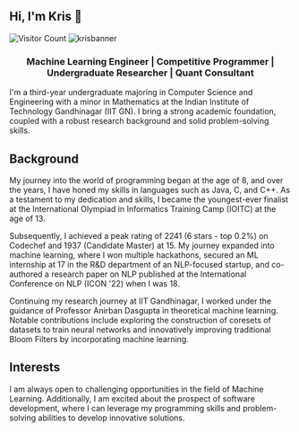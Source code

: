 ## Hi, I'm Kris 👋 

![Visitor Count](https://profile-counter.glitch.me/kristopherpaul/count.svg)
![krisbanner](https://github.com/user-attachments/assets/ff2aa7ee-ab8e-4006-8464-848a3c163f9b)
<h3 align="center"><b>Machine Learning Engineer</b> | <b>Competitive Programmer</b> | <b>Undergraduate Researcher</b> | <b>Quant Consultant</b></h3>

I'm a third-year undergraduate majoring in Computer Science and Engineering with a minor in Mathematics at the Indian Institute of Technology Gandhinagar (IIT GN). I bring a strong academic foundation, coupled with a robust research background and solid problem-solving skills.

## Background
My journey into the world of programming began at the age of 8, and over the years, I have honed my skills in languages such as Java, C, and C++. As a testament to my dedication and skills, I became the youngest-ever finalist at the International Olympiad in Informatics Training Camp (IOITC) at the age of 13.

Subsequently, I achieved a peak rating of 2241 (6 stars - top 0.2%) on Codechef and 1937 (Candidate Master) at 15. My journey expanded into machine learning, where I won multiple hackathons, secured an ML internship at 17 in the R&D department of an NLP-focused startup, and co-authored a research paper on NLP published at the International Conference on NLP (ICON '22) when I was 18.

Continuing my research journey at IIT Gandhinagar, I worked under the guidance of Professor Anirban Dasgupta in theoretical machine learning. Notable contributions include exploring the construction of coresets of datasets to train neural networks and innovatively improving traditional Bloom Filters by incorporating machine learning.

## Interests
I am always open to challenging opportunities in the field of Machine Learning. Additionally, I am excited about the prospect of software development, where I can leverage my programming skills and problem-solving abilities to develop innovative solutions.

<!--
**kristopherpaul/kristopherpaul** is a ✨ _special_ ✨ repository because its `README.md` (this file) appears on your GitHub profile.

Here are some ideas to get you started:

- 🔭 I’m currently working on ...
- 🌱 I’m currently learning ...
- 👯 I’m looking to collaborate on ...
- 🤔 I’m looking for help with ...
- 💬 Ask me about ...
- 📫 How to reach me: ...
- 😄 Pronouns: ...
- ⚡ Fun fact: ...
-->
